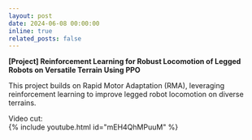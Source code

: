 ```yaml
---
layout: post
date: 2024-06-08 00:00:00
inline: true
related_posts: false
---
```


**[Project] Reinforcement Learning for Robust Locomotion of Legged Robots on Versatile Terrain Using PPO**  

This project builds on Rapid Motor Adaptation (RMA), leveraging reinforcement learning to improve legged robot locomotion on diverse terrains. 

Video cut:  
{% include youtube.html id="mEH4QhMPuuM" %}

